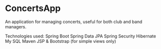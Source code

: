 # ConcertsApp

An application for managing concerts, 
useful for both club and band managers.

Technologies used:
Spring Boot
Spring Data JPA
Spring Security
Hibernate
My SQL 
Maven
JSP & Bootstrap (for simple views only)


